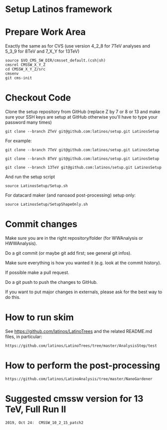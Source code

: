Setup Latinos framework
=======================

# Prepare Work Area

Exactly the same as for CVS (use version 4_2_8 for 7TeV analyses and 5_3_9 for 8TeV and 7_X_Y for 13TeV) 

    source $VO_CMS_SW_DIR/cmsset_default.(csh|sh)
    cmsrel CMSSW_X_Y_Z
    cd CMSSW_X_Y_Z/src
    cmsenv
    git cms-init

# Checkout Code

Clone the setup repository from GitHub (replace Z by 7 or 8 or 13 and make sure your SSH keys are setup at GitHub otherwise you'll have to type your password many times) 

    git clone --branch ZTeV git@github.com:latinos/setup.git LatinosSetup

For example:

    git clone --branch 7TeV git@github.com:latinos/setup.git LatinosSetup

    git clone --branch 8TeV git@github.com:latinos/setup.git LatinosSetup

    git clone --branch 13TeV git@github.com:latinos/setup.git LatinosSetup

And run the setup script

    source LatinosSetup/Setup.sh

For datacard maker (and nanoaod post-processing) setup only:

    source LatinosSetup/SetupShapeOnly.sh


# Commit changes

Make sure you are in the right repository/folder (for WWAnalysis or HWWAnalysis).

Do a git commit (or maybe git add first; see general git infos).

Make sure everything is how you wanted it (e.g. look at the commit history).

If possible make a pull request.

Do a git push to push the changes to GitHub.

If you want to put major changes in externals, please ask for the best way to do this.


# How to run skim

See https://github.com/latinos/LatinoTrees and the related README.md files,
in particular:

    https://github.com/latinos/LatinoTrees/tree/master/AnalysisStep/test


# How to perform the post-processing

    https://github.com/latinos/LatinoAnalysis/tree/master/NanoGardener
    

# Suggested cmssw version for 13 TeV, Full Run II

    2019, Oct 24:  CMSSW_10_2_15_patch2
    
    